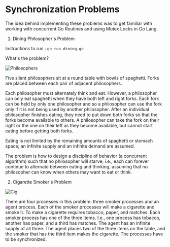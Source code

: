 # Synchronization Problems

The idea behind implementing these problems was to get familiar with working with concurrent Go Routines and using Mutex Locks in Go Lang.

1. Dining Philosopher's Problem 

Instructions to run : ```go run dining.go```

What's the problem?

![Philosophers](https://upload.wikimedia.org/wikipedia/commons/7/7b/An_illustration_of_the_dining_philosophers_problem.png)

Five silent philosophers sit at a round table with bowls of spaghetti. Forks are placed between each pair of adjacent philosophers.

Each philosopher must alternately think and eat. However, a philosopher can only eat spaghetti when they have both left and right forks. Each fork can be held by only one philosopher and so a philosopher can use the fork only if it is not being used by another philosopher. After an individual philosopher finishes eating, they need to put down both forks so that the forks become available to others. A philosopher can take the fork on their right or the one on their left as they become available, but cannot start eating before getting both forks.

Eating is not limited by the remaining amounts of spaghetti or stomach space; an infinite supply and an infinite demand are assumed.

The problem is how to design a discipline of behavior (a concurrent algorithm) such that no philosopher will starve; i.e., each can forever continue to alternate between eating and thinking, assuming that no philosopher can know when others may want to eat or think.

2. Cigarette Smoker's Problem

![Cig](https://pages.mtu.edu/~shene/NSF-3/e-Book/SEMA/DIAGRAM-smoker.jpg)

There are four processes in this problem: three smoker processes and an agent process. Each of the smoker processes will make a cigarette and smoke it. To make a cigarette requires tobacco, paper, and matches. Each smoker process has one of the three items. I.e., one process has tobacco, another has paper, and a third has matches. The agent has an infinite supply of all three. The agent places two of the three items on the table, and the smoker that has the third item makes the cigarette. The processes have to be synchronized.